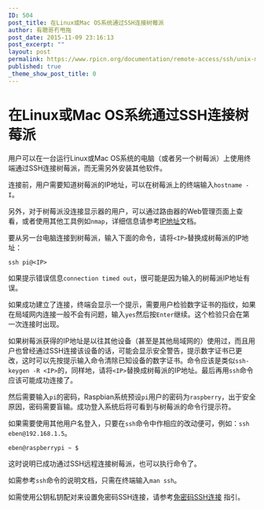 ```yaml
---
ID: 504
post_title: 在Linux或Mac OS系统通过SSH连接树莓派
author: 有聰哥冇甩拖
post_date: 2015-11-09 23:16:13
post_excerpt: ""
layout: post
permalink: https://www.rpicn.org/documentation/remote-access/ssh/unix-md/
published: true
_theme_show_post_title: 0
---
```

# 在Linux或Mac OS系统通过SSH连接树莓派

用户可以在一台运行Linux或Mac OS系统的电脑（或者另一个树莓派）上使用终端通过SSH连接树莓派，而无需另外安装其他软件。

连接前，用户需要知道树莓派的IP地址，可以在树莓派上的终端输入`hostname -I`。

另外，对于树莓派没连接显示器的用户，可以通过路由器的Web管理页面上查看，或者使用其他工具例如`nmap`，详细信息请参考[IP地址](../../../troubleshooting/hardware-troubleshooting/networking/ip-address.md)文档。

要从另一台电脑连接到树莓派，输入下面的命令，请将`<IP>`替换成树莓派的IP地址：

    ssh pi@<IP>

如果提示错误信息`connection timed out`，很可能是因为输入的树莓派IP地址有误。

如果成功建立了连接，终端会显示一个提示，需要用户检验数字证书的指纹，如果在局域网内连接一般不会有问题，输入`yes`然后按`Enter`继续。这个检验只会在第一次连接时出现。

如果树莓派获得的IP地址是以往其他设备（甚至是其他局域网的）使用过，而且用户也曾经通过SSH连接该设备的话，可能会显示安全警告，提示数字证书已更改，这时可以先按提示输入命令清除已知设备的数字证书。命令应该是类似`ssh-keygen -R <IP>`的，同样地，请将`<IP>`替换成树莓派的IP地址。最后再用`ssh`命令应该可能成功连接了。

然后需要输入`pi`的密码，Raspbian系统预设`pi`用户的密码为`raspberry`，出于安全原因，密码需要盲输。成功登入系统后将可看到与树莓派的命令行提示符。

如果需要使用其他用户名登入，只要在`ssh`命令中作相应的改动便可，例如：`ssh eben@192.168.1.5`。

    eben@raspberrypi ~ $

这时说明已成功通过SSH远程连接树莓派，也可以执行命令了。

如需参考`ssh`命令的说明文档，只需在终端输入`man ssh`。

如需使用公钥私钥配对来设置免密码SSH连接，请参考[免密码SSH连接](../passwordless.md) 指引。

